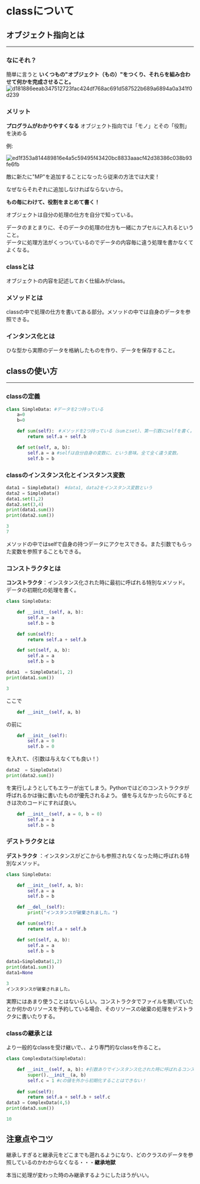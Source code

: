 # __classについて__
## __オブジェクト指向とは__
---
### __なにそれ？__
簡単に言うと __いくつもの"オブジェクト（もの）"をつくり、それらを組み合わせて何かを完成させること。__
![d181886eeab347512723fac424df768ac691d587522b689a6894a0a341f0d239](https://user-images.githubusercontent.com/131977893/235924645-08f0754d-fd01-4f47-8769-f2146e1a7410.jpeg)

### __メリット__
__プログラムがわかりやすくなる__
オブジェクト指向では「モノ」とその「役割」を決める

例:

![ed1f353a814489816e4a5c59495f43420bc8833aaacf42d38386c038b93fe6fb](https://user-images.githubusercontent.com/131977893/235924673-8955cf61-0603-41c6-911f-c1b41bd505c4.jpeg)

敵に新たに"MP"を追加することになったら従来の方法では大変！

なぜならそれぞれに追加しなければならないから。

__もの毎にわけて、役割をまとめて書く！__

オブジェクトは自分の処理の仕方を自分で知っている。

データのまとまりに、そのデータの処理の仕方も一緒にカプセルに入れるということ。  
データに処理方法がくっついているのでデータの内容毎に違う処理を書かなくてよくなる。  

### __classとは__

オブジェクトの内容を記述しておく仕組みがclass。

### __メソッドとは__

classの中で処理の仕方を書いてある部分。メソッドの中では自身のデータを参照できる。

### __インタンス化とは__

ひな型から実際のデータを格納したものを作り、データを保存すること。

## __classの使い方__
---
### __classの定義__
```python
class SimpleData: #データを2つ持っている
    a=0
    b=0

    def sum(self):　#メソッドを2つ持っている（sumとset）、第一引数にselfを書く。インデントを下げる。
        return self.a + self.b

    def set(self, a, b):
        self.a = a #selfは自分自身の変数に、という意味。全て全く違う変数。
        self.b = b
```

### __classのインスタンス化とインスタンス変数__
```python
data1 = SimpleData()  #data1, data2をインスタンス変数という
data2 = SimpleData()
data1.set(1,2)
data2.set(3,4)
print(data1.sum())
print(data2.sum())
```
```python
3
7
```
メソッドの中ではselfで自身の持つデータにアクセスできる。また引数でもらった変数を参照することもできる。

### __コンストラクタとは__
__コンストラクタ__：インスタンス化された時に最初に呼ばれる特別なメソッド。
データの初期化の処理を書く。
```python
class SimpleData: 

    def __init__(self, a, b): 
        self.a = a
        self.b = b

    def sum(self):　
        return self.a + self.b

    def set(self, a, b):
        self.a = a 
        self.b = b

data1  = SimpleData(1, 2)
print(data1.sum())
```
```python
3
```
ここで
```python
    def __init__(self, a, b)
```
の前に
```python
    def __init__(self):
        self.a = 0
        self.b = 0
```
を入れて、（引数は与えなくても良い！）
```python
data2  = SimpleData()
print(data2.sum())
```
を実行しようとしてもエラーが出てしまう。Pythonではどのコンストラクタが呼ばれるかは後に書いたものが優先されるよう。
値を与えなかったら0にするときは次のコードにすれば良い。
```python
    def __init__(self, a = 0, b = 0)
        self.a = a
        self.b = b
```

### __デストラクタとは__
__デストラクタ__ ：インスタンスがどこからも参照されなくなった時に呼ばれる特別なメソッド。
```python
class SimpleData: 

    def __init__(self, a, b):
        self.a = a
        self.b = b

    def __del__(self):
        print("インスタンスが破棄されました。")

    def sum(self):　
        return self.a + self.b

    def set(self, a, b):
        self.a = a 
        self.b = b

data1=SimpleData(1,2)
print(data1.sum())
data1=None
```
```python
3
インスタンスが破棄されました。
```
実際にはあまり使うことはないらしい。コンストラクタでファイルを開いていたとか何かのリソースを予約している場合、そのリソースの破棄の処理をデストラクタに書いたりする。
### __classの継承とは__
より一般的なclassを受け継いで、、より専門的なclassを作ること。
```python
class ComplexData(SimpleData):

    def __init__(self, a, b): #引数ありでインスタンス化された時に呼ばれるコンストラクタ
        super().__init__(a, b)
        self.c = 1 #cの値を外から初期化することはできない！
     
    def sum(self):
        return self.a + self.b + self.c
data3 = ComplexData(4,5)
print(data3.sum())
```
```python
10
```
## __注意点やコツ__
継承しすぎると継承元をどこまでも遡れるようになり、どのクラスのデータを参照しているのかわからなくなる・・・__継承地獄__

本当に処理が変わった時のみ継承するようにしたほうがいい。
